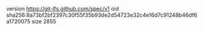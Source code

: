 version https://git-lfs.github.com/spec/v1
oid sha256:8a73bf2bf2397c30f55f35b93de2d54723e32c4e16d7c91248b46df6a1720075
size 2855
